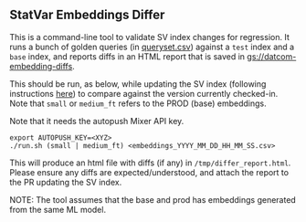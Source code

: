 ## StatVar Embeddings Differ

This is a command-line tool to validate SV index changes for regression.  It
runs a bunch of golden queries (in [queryset.csv](queryset.csv)) against a
`test` index and a `base` index, and reports diffs in an HTML report that is saved in [gs://datcom-embedding-diffs](https://pantheon.corp.google.com/storage/browser/datcom-embedding-diffs).

This should be run, as below, while updating the SV index (following
instructions [here](../embeddings)) to compare against the version
currently checked-in. Note that `small` or `medium_ft` refers to the PROD
(base) embeddings.

Note that it needs the autopush Mixer API key.

```
export AUTOPUSH_KEY=<XYZ>
./run.sh (small | medium_ft) <embeddings_YYYY_MM_DD_HH_MM_SS.csv>
```

This will produce an html file with diffs (if any) in `/tmp/differ_report.html`.
Please ensure any diffs are expected/understood, and attach the report to
the PR updating the SV index.

NOTE: The tool assumes that the base and prod has embeddings generated from the
same ML model.
